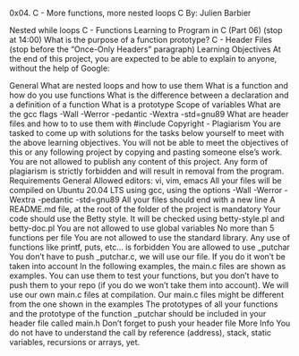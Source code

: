 0x04. C - More functions, more nested loops C By: Julien Barbier 

Nested while loops C - Functions Learning to Program in C (Part 06) (stop at 14:00) What is the purpose of a function prototype? C - Header Files (stop before the “Once-Only Headers” paragraph) Learning Objectives At the end of this project, you are expected to be able to explain to anyone, without the help of Google:

General What are nested loops and how to use them What is a function and how do you use functions What is the difference between a declaration and a definition of a function What is a prototype Scope of variables What are the gcc flags -Wall -Werror -pedantic -Wextra -std=gnu89 What are header files and how to to use them with #include Copyright - Plagiarism You are tasked to come up with solutions for the tasks below yourself to meet with the above learning objectives. You will not be able to meet the objectives of this or any following project by copying and pasting someone else’s work. You are not allowed to publish any content of this project. Any form of plagiarism is strictly forbidden and will result in removal from the program. Requirements General Allowed editors: vi, vim, emacs All your files will be compiled on Ubuntu 20.04 LTS using gcc, using the options -Wall -Werror -Wextra -pedantic -std=gnu89 All your files should end with a new line A README.md file, at the root of the folder of the project is mandatory Your code should use the Betty style. It will be checked using betty-style.pl and betty-doc.pl You are not allowed to use global variables No more than 5 functions per file You are not allowed to use the standard library. Any use of functions like printf, puts, etc… is forbidden You are allowed to use _putchar You don’t have to push _putchar.c, we will use our file. If you do it won’t be taken into account In the following examples, the main.c files are shown as examples. You can use them to test your functions, but you don’t have to push them to your repo (if you do we won’t take them into account). We will use our own main.c files at compilation. Our main.c files might be different from the one shown in the examples The prototypes of all your functions and the prototype of the function _putchar should be included in your header file called main.h Don’t forget to push your header file More Info You do not have to understand the call by reference (address), stack, static variables, recursions or arrays, yet.
